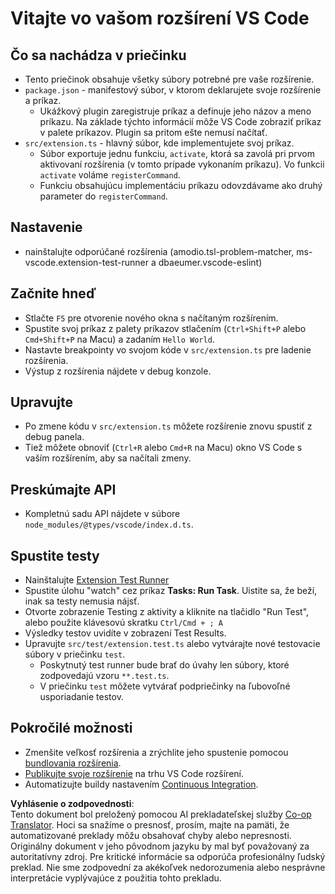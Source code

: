 <!--
CO_OP_TRANSLATOR_METADATA:
{
  "original_hash": "eae2c0ea18160a3e7a63ace7b53897d7",
  "translation_date": "2025-07-16T16:45:57+00:00",
  "source_file": "code/07.Lab/01/AIPC/extensions/phi3ext/vsc-extension-quickstart.md",
  "language_code": "sk"
}
-->
# Vitajte vo vašom rozšírení VS Code

## Čo sa nachádza v priečinku

* Tento priečinok obsahuje všetky súbory potrebné pre vaše rozšírenie.
* `package.json` - manifestový súbor, v ktorom deklarujete svoje rozšírenie a príkaz.
  * Ukážkový plugin zaregistruje príkaz a definuje jeho názov a meno príkazu. Na základe týchto informácií môže VS Code zobraziť príkaz v palete príkazov. Plugin sa pritom ešte nemusí načítať.
* `src/extension.ts` - hlavný súbor, kde implementujete svoj príkaz.
  * Súbor exportuje jednu funkciu, `activate`, ktorá sa zavolá pri prvom aktivovaní rozšírenia (v tomto prípade vykonaním príkazu). Vo funkcii `activate` voláme `registerCommand`.
  * Funkciu obsahujúcu implementáciu príkazu odovzdávame ako druhý parameter do `registerCommand`.

## Nastavenie

* nainštalujte odporúčané rozšírenia (amodio.tsl-problem-matcher, ms-vscode.extension-test-runner a dbaeumer.vscode-eslint)

## Začnite hneď

* Stlačte `F5` pre otvorenie nového okna s načítaným rozšírením.
* Spustite svoj príkaz z palety príkazov stlačením (`Ctrl+Shift+P` alebo `Cmd+Shift+P` na Macu) a zadaním `Hello World`.
* Nastavte breakpointy vo svojom kóde v `src/extension.ts` pre ladenie rozšírenia.
* Výstup z rozšírenia nájdete v debug konzole.

## Upravujte

* Po zmene kódu v `src/extension.ts` môžete rozšírenie znovu spustiť z debug panela.
* Tiež môžete obnoviť (`Ctrl+R` alebo `Cmd+R` na Macu) okno VS Code s vaším rozšírením, aby sa načítali zmeny.

## Preskúmajte API

* Kompletnú sadu API nájdete v súbore `node_modules/@types/vscode/index.d.ts`.

## Spustite testy

* Nainštalujte [Extension Test Runner](https://marketplace.visualstudio.com/items?itemName=ms-vscode.extension-test-runner)
* Spustite úlohu "watch" cez príkaz **Tasks: Run Task**. Uistite sa, že beží, inak sa testy nemusia nájsť.
* Otvorte zobrazenie Testing z aktivity a kliknite na tlačidlo "Run Test", alebo použite klávesovú skratku `Ctrl/Cmd + ; A`
* Výsledky testov uvidíte v zobrazení Test Results.
* Upravujte `src/test/extension.test.ts` alebo vytvárajte nové testovacie súbory v priečinku `test`.
  * Poskytnutý test runner bude brať do úvahy len súbory, ktoré zodpovedajú vzoru `**.test.ts`.
  * V priečinku `test` môžete vytvárať podpriečinky na ľubovoľné usporiadanie testov.

## Pokročilé možnosti

* Zmenšite veľkosť rozšírenia a zrýchlite jeho spustenie pomocou [bundlovania rozšírenia](https://code.visualstudio.com/api/working-with-extensions/bundling-extension?WT.mc_id=aiml-137032-kinfeylo).
* [Publikujte svoje rozšírenie](https://code.visualstudio.com/api/working-with-extensions/publishing-extension?WT.mc_id=aiml-137032-kinfeylo) na trhu VS Code rozšírení.
* Automatizujte buildy nastavením [Continuous Integration](https://code.visualstudio.com/api/working-with-extensions/continuous-integration?WT.mc_id=aiml-137032-kinfeylo).

**Vyhlásenie o zodpovednosti**:  
Tento dokument bol preložený pomocou AI prekladateľskej služby [Co-op Translator](https://github.com/Azure/co-op-translator). Hoci sa snažíme o presnosť, prosím, majte na pamäti, že automatizované preklady môžu obsahovať chyby alebo nepresnosti. Originálny dokument v jeho pôvodnom jazyku by mal byť považovaný za autoritatívny zdroj. Pre kritické informácie sa odporúča profesionálny ľudský preklad. Nie sme zodpovední za akékoľvek nedorozumenia alebo nesprávne interpretácie vyplývajúce z použitia tohto prekladu.